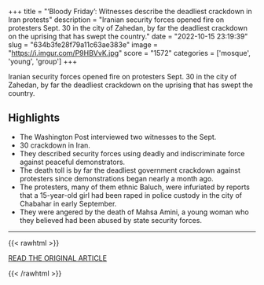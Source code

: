 +++
title = "‘Bloody Friday’: Witnesses describe the deadliest crackdown in Iran protests"
description = "Iranian security forces opened fire on protesters Sept. 30 in the city of Zahedan, by far the deadliest crackdown on the uprising that has swept the country."
date = "2022-10-15 23:19:39"
slug = "634b3fe28f79a11c63ae383e"
image = "https://i.imgur.com/P9HBVvK.jpg"
score = "1572"
categories = ['mosque', 'young', 'group']
+++

Iranian security forces opened fire on protesters Sept. 30 in the city of Zahedan, by far the deadliest crackdown on the uprising that has swept the country.

## Highlights

- The Washington Post interviewed two witnesses to the Sept.
- 30 crackdown in Iran.
- They described security forces using deadly and indiscriminate force against peaceful demonstrators.
- The death toll is by far the deadliest government crackdown against protesters since demonstrations began nearly a month ago.
- The protesters, many of them ethnic Baluch, were infuriated by reports that a 15-year-old girl had been raped in police custody in the city of Chabahar in early September.
- They were angered by the death of Mahsa Amini, a young woman who they believed had been abused by state security forces.

---

{{< rawhtml >}}
  <p class="article-category">
    <a target="_blank" href="https://www.washingtonpost.com/world/2022/10/14/iran-protests-mahsa-amini-zahedan/">READ THE ORIGINAL ARTICLE</a>
  </p>
{{< /rawhtml >}}

